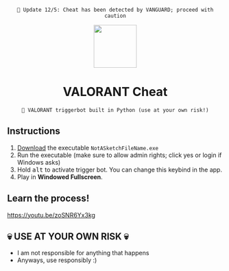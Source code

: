 

<div align=center>

  ```
  🚫 Update 12/5: Cheat has been detected by VANGUARD; proceed with caution
  ```
  
  <img src="./images/valorantLogo.png" width=100>
  
  # VALORANT Cheat
  ```
  💎 VALORANT triggerbot built in Python (use at your own risk!)
  ```
  
</div>

## Instructions
1. [Download](https://github.com/b0kch01/valorant-cheat/releases/latest) the executable `NotASketchFileName.exe`
2. Run the executable (make sure to allow admin rights; click yes or login if Windows asks)
3. Hold <kbd>alt</kbd> to activate trigger bot. You can change this keybind in the app.
4. Play in **Windowed Fullscreen**.

## Learn the process!
https://youtu.be/zoSNR6Yx3kg

## 💀 USE AT YOUR OWN RISK 💀
- I am not responsible for anything that happens
- Anyways, use responsibly :)
